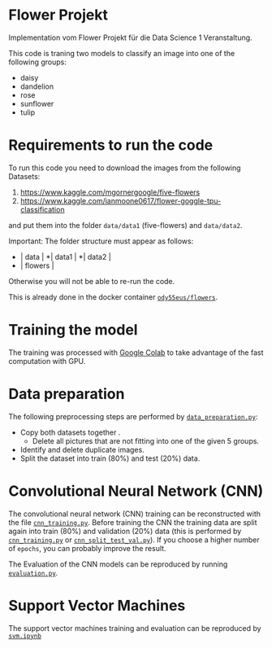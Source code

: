 # Flower Projekt
Implementation vom Flower Projekt für die Data Science 1 Veranstaltung.

This code is traning two models to classify an image into one of the following groups:
* daisy
* dandelion
* rose
* sunflower
* tulip

# Requirements to run the code
To run this code you need to download the images from the following Datasets:
1. https://www.kaggle.com/mgornergoogle/five-flowers
2. https://www.kaggle.com/ianmoone0617/flower-goggle-tpu-classification

and put them into the folder `data/data1` (five-flowers) and `data/data2`.

Important: The folder structure must appear as follows:
* | data |
    *| data1 |
    *| data2 |
* | flowers |

Otherwise you will not be able to re-run the code.

This is already done in the docker container [`ody55eus/flowers`](https://hub.docker.com/repository/docker/ody55eus/flowers/).


# Training the model

The training was processed with [Google Colab](https://drive.google.com/file/d/1xMJ1Kt4YBeIpqGIzPt1Km8ziwNW5a2Og/view?usp=sharing) to take advantage of the fast computation with GPU.


# Data preparation

The following preprocessing steps are performed by [`data_preparation.py`](scripts/data_preparation.py):
* Copy both datasets together .
  * Delete all pictures that are not fitting into one of the given 5 groups.
* Identify and delete duplicate images.
* Split the dataset into train (80%) and test (20%) data.



# Convolutional Neural Network (CNN)

The convolutional neural network (CNN) training can be reconstructed with the file [`cnn_training.py`](scripts/cnn_training.py).
Before training the CNN the training data are split again into train (80%) and validation (20%) data (this is performed by [`cnn_training.py`](scripts/cnn_training.py) or [`cnn_split_test_val.py`](scripts/cnn_split_test_val.py)).
If you choose a higher number of `epochs`, you can probably improve the result.

The Evaluation of the CNN models can be reproduced by running [`evaluation.py`](scripts/evaluation.py).

# Support Vector Machines

The support vector machines training and evaluation can be reproduced by [`svm.ipynb`](scripts/svm.ipynb)


